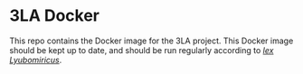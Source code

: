 # 3LA Docker

This repo
  contains the Docker image
  for the 3LA project.
This Docker image
  should be kept up to date,
  and should be run regularly
  according to
  [*lex Lyubomiricus*](https://homes.cs.washington.edu/~sslyu/lex.html).